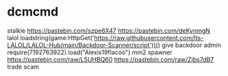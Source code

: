 # dcmcmd
stalkie https://pastebin.com/szpe6X47
              https://pastebin.com/deKynmgN
lalol loadstring(game:HttpGet('https://raw.githubusercontent.com/Its-LALOL/LALOL-Hub/main/Backdoor-Scanner/script'))()
give backdoor admin require(7192763922).load("Alexis19flacoo")
mm2 spawner https://pastebin.com/raw/L5UHBQ60
https://pastebin.com/raw/Zjbs7dB7 trade scam
